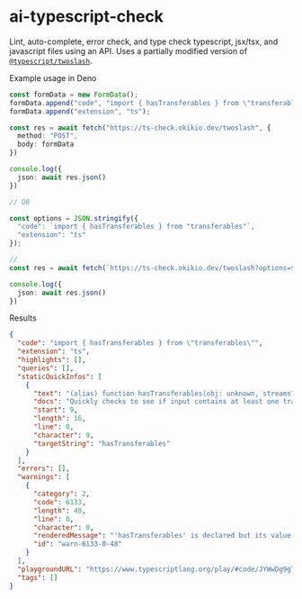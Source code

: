 # ai-typescript-check

Lint, auto-complete, error check, and type check typescript, jsx/tsx, and javascript files using an API.
Uses a partially modified version of [`@typescript/twoslash`](https://shikijs.github.io/twoslash/).

Example usage in Deno

```ts
const formData = new FormData();
formData.append("code", "import { hasTransferables } from \"transferables\"")
formData.append("extension", "ts");

const res = await fetch("https://ts-check.okikio.dev/twoslash", {
  method: "POST",
  body: formData
})

console.log({
  json: await res.json()
})

// OR

const options = JSON.stringify({
  "code": `import { hasTransferables } from "transferables"`,
  "extension": "ts"
});

// 
const res = await fetch(`https://ts-check.okikio.dev/twoslash?options=${options}`)

console.log({
  json: await res.json()
})
```

Results

```json
{
  "code": "import { hasTransferables } from \"transferables\"",
  "extension": "ts",
  "highlights": [],
  "queries": [],
  "staticQuickInfos": [
    {
      "text": "(alias) function hasTransferables(obj: unknown, streams?: boolean, maxCount?: number): boolean\nimport hasTransferables",
      "docs": "Quickly checks to see if input contains at least one transferable object, up to a max number of iterations\nThanks @aaorris for the help optimizing perf.",
      "start": 9,
      "length": 16,
      "line": 0,
      "character": 9,
      "targetString": "hasTransferables"
    }
  ],
  "errors": [],
  "warnings": [
    {
      "category": 2,
      "code": 6133,
      "length": 48,
      "line": 0,
      "character": 0,
      "renderedMessage": "'hasTransferables' is declared but its value is never read.",
      "id": "warn-6133-0-48"
    }
  ],
  "playgroundURL": "https://www.typescriptlang.org/play/#code/JYWwDg9gTgLgBAbzgCwIYGcAqVUDt0BmApjgEYA2R6cAvnAVBCHAEQw77FmXotA",
  "tags": []
}
```
